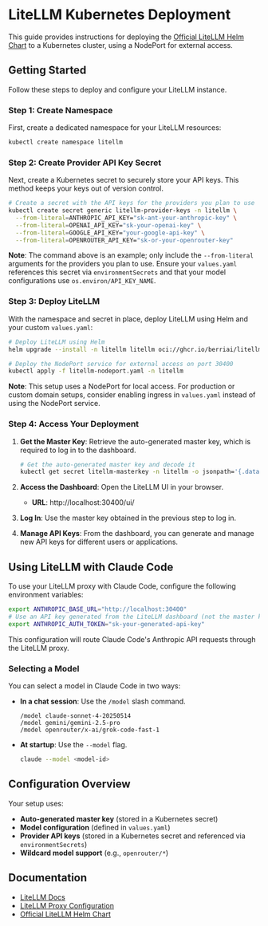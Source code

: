 # LiteLLM Kubernetes Deployment

This guide provides instructions for deploying the [Official LiteLLM Helm Chart](https://github.com/BerriAI/litellm/tree/main/deploy/charts/litellm-helm) to a Kubernetes cluster, using a NodePort for external access.

## Getting Started

Follow these steps to deploy and configure your LiteLLM instance.

### Step 1: Create Namespace

First, create a dedicated namespace for your LiteLLM resources:

```bash
kubectl create namespace litellm
```

### Step 2: Create Provider API Key Secret

Next, create a Kubernetes secret to securely store your API keys. This method keeps your keys out of version control.

```bash
# Create a secret with the API keys for the providers you plan to use
kubectl create secret generic litellm-provider-keys -n litellm \
  --from-literal=ANTHROPIC_API_KEY="sk-ant-your-anthropic-key" \
  --from-literal=OPENAI_API_KEY="sk-your-openai-key" \
  --from-literal=GOOGLE_API_KEY="your-google-api-key" \
  --from-literal=OPENROUTER_API_KEY="sk-or-your-openrouter-key"
```

**Note**: The command above is an example; only include the `--from-literal` arguments for the providers you plan to use. Ensure your `values.yaml` references this secret via `environmentSecrets` and that your model configurations use `os.environ/API_KEY_NAME`.

### Step 3: Deploy LiteLLM

With the namespace and secret in place, deploy LiteLLM using Helm and your custom `values.yaml`:

```bash
# Deploy LiteLLM using Helm
helm upgrade --install -n litellm litellm oci://ghcr.io/berriai/litellm-helm -f values.yaml

# Deploy the NodePort service for external access on port 30400
kubectl apply -f litellm-nodeport.yaml -n litellm
```

**Note**: This setup uses a NodePort for local access. For production or custom domain setups, consider enabling ingress in `values.yaml` instead of using the NodePort service.

### Step 4: Access Your Deployment

1.  **Get the Master Key**: Retrieve the auto-generated master key, which is required to log in to the dashboard.

    ```bash
    # Get the auto-generated master key and decode it
    kubectl get secret litellm-masterkey -n litellm -o jsonpath='{.data.masterkey}' | base64 -d
    ```

2.  **Access the Dashboard**: Open the LiteLLM UI in your browser.
    - **URL**: http://localhost:30400/ui/

3.  **Log In**: Use the master key obtained in the previous step to log in.

4.  **Manage API Keys**: From the dashboard, you can generate and manage new API keys for different users or applications.

## Using LiteLLM with Claude Code

To use your LiteLLM proxy with Claude Code, configure the following environment variables:

```bash
export ANTHROPIC_BASE_URL="http://localhost:30400"
# Use an API key generated from the LiteLLM dashboard (not the master key)
export ANTHROPIC_AUTH_TOKEN="sk-your-generated-api-key"
```

This configuration will route Claude Code's Anthropic API requests through the LiteLLM proxy.

### Selecting a Model

You can select a model in Claude Code in two ways:

-   **In a chat session**: Use the `/model` slash command.
    ```
    /model claude-sonnet-4-20250514
    /model gemini/gemini-2.5-pro
    /model openrouter/x-ai/grok-code-fast-1
    ```
-   **At startup**: Use the `--model` flag.
    ```bash
    claude --model <model-id>
    ```

## Configuration Overview

Your setup uses:
- **Auto-generated master key** (stored in a Kubernetes secret)
- **Model configuration** (defined in `values.yaml`)
- **Provider API keys** (stored in a Kubernetes secret and referenced via `environmentSecrets`)
- **Wildcard model support** (e.g., `openrouter/*`)

## Documentation

- [LiteLLM Docs](https://docs.litellm.ai/)
- [LiteLLM Proxy Configuration](https://docs.litellm.ai/docs/proxy/configs)
- [Official LiteLLM Helm Chart](https://github.com/BerriAI/litellm/tree/main/deploy/charts/litellm-helm)
